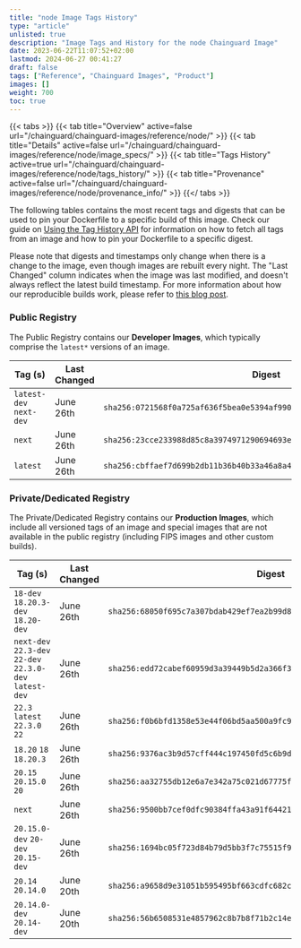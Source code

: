 ```yaml
---
title: "node Image Tags History"
type: "article"
unlisted: true
description: "Image Tags and History for the node Chainguard Image"
date: 2023-06-22T11:07:52+02:00
lastmod: 2024-06-27 00:41:27
draft: false
tags: ["Reference", "Chainguard Images", "Product"]
images: []
weight: 700
toc: true
---
```


{{< tabs >}}
{{< tab title="Overview" active=false url="/chainguard/chainguard-images/reference/node/" >}}
{{< tab title="Details" active=false url="/chainguard/chainguard-images/reference/node/image_specs/" >}}
{{< tab title="Tags History" active=true url="/chainguard/chainguard-images/reference/node/tags_history/" >}}
{{< tab title="Provenance" active=false url="/chainguard/chainguard-images/reference/node/provenance_info/" >}}
{{</ tabs >}}

The following tables contains the most recent tags and digests that can be used to pin your Dockerfile to a specific build of this image. Check our guide on [Using the Tag History API](/chainguard/chainguard-images/using-the-tag-history-api/) for information on how to fetch all tags from an image and how to pin your Dockerfile to a specific digest.

Please note that digests and timestamps only change when there is a change to the image, even though images are rebuilt every night. The "Last Changed" column indicates when the image was last modified, and doesn't always reflect the latest build timestamp. For more information about how our reproducible builds work, please refer to [this blog post](https://www.chainguard.dev/unchained/reproducing-chainguards-reproducible-image-builds).

### Public Registry
The Public Registry contains our **Developer Images**, which typically comprise the `latest*` versions of an image.

| Tag (s)                  | Last Changed | Digest                                                                    |
|--------------------------|--------------|---------------------------------------------------------------------------|
|  `latest-dev` `next-dev` | June 26th    | `sha256:0721568f0a725af636f5bea0e5394af990591427a93e2966c146e8ae76690f4d` |
|  `next`                  | June 26th    | `sha256:23cce233988d85c8a3974971290694693e72ac9aa5c11a7683d86514ffc20c46` |
|  `latest`                | June 26th    | `sha256:cbffaef7d699b2db11b36b40b33a46a8a4b72bb729971bcf77724a29f0045291` |


### Private/Dedicated Registry
The Private/Dedicated Registry contains our **Production Images**, which include all versioned tags of an image and special images that are not available in the public registry (including FIPS images and other custom builds).

| Tag (s)                                                   | Last Changed | Digest                                                                    |
|-----------------------------------------------------------|--------------|---------------------------------------------------------------------------|
|  `18-dev` `18.20.3-dev` `18.20-dev`                       | June 26th    | `sha256:68050f695c7a307bdab429ef7ea2b99d89305fdba95cddf26eddf6b27ccbc2ab` |
|  `next-dev` `22.3-dev` `22-dev` `22.3.0-dev` `latest-dev` | June 26th    | `sha256:edd72cabef60959d3a39449b5d2a366f3aadbae55305bfd5870b0d05ca7aa127` |
|  `22.3` `latest` `22.3.0` `22`                            | June 26th    | `sha256:f0b6bfd1358e53e44f06bd5aa500a9fc995d06115f504bb27d9247b293e00a5d` |
|  `18.20` `18` `18.20.3`                                   | June 26th    | `sha256:9376ac3b9d57cff444c197450fd5c6b9d7c063eae54c3ccdc3bed21c6dd4725f` |
|  `20.15` `20.15.0` `20`                                   | June 26th    | `sha256:aa32755db12e6a7e342a75c021d67775fe65188a4207153dd2cc82c7e4af97cd` |
|  `next`                                                   | June 26th    | `sha256:9500bb7cef0dfc90384ffa43a91f64421dae68956e0ff0bcd5f754b3cfc0645b` |
|  `20.15.0-dev` `20-dev` `20.15-dev`                       | June 26th    | `sha256:1694bc05f723d84b79d5bb3f7c75515f9551f6caabac14cce9605bbd43ea37af` |
|  `20.14` `20.14.0`                                        | June 20th    | `sha256:a9658d9e31051b595495bf663cdfc682cfe9a5f5b1c33fa41d120e1b62c42124` |
|  `20.14.0-dev` `20.14-dev`                                | June 20th    | `sha256:56b6508531e4857962c8b7b8f71b2c14ea4c9e21b508e9e4e80a03bba650733d` |


